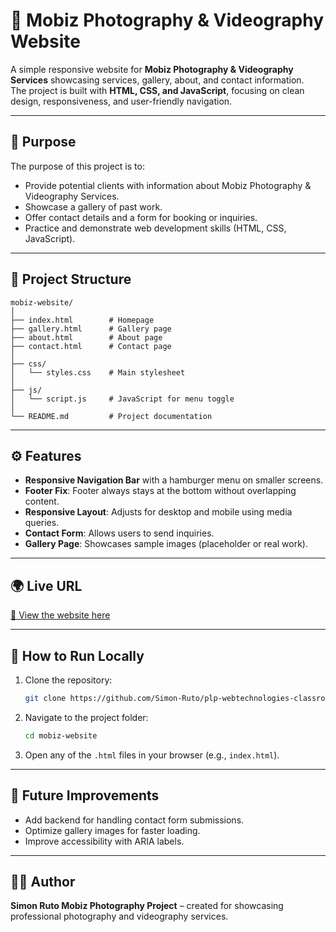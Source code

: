 # 📸 Mobiz Photography & Videography Website

A simple responsive website for **Mobiz Photography & Videography Services** showcasing services, gallery, about, and contact information.  
The project is built with **HTML, CSS, and JavaScript**, focusing on clean design, responsiveness, and user-friendly navigation.  

---

## 🎯 Purpose
The purpose of this project is to:
- Provide potential clients with information about Mobiz Photography & Videography Services.
- Showcase a gallery of past work.
- Offer contact details and a form for booking or inquiries.
- Practice and demonstrate web development skills (HTML, CSS, JavaScript).

---

## 📂 Project Structure

```
mobiz-website/
│
├── index.html        # Homepage
├── gallery.html      # Gallery page
├── about.html        # About page
├── contact.html      # Contact page
│
├── css/
│   └── styles.css    # Main stylesheet
│
├── js/
│   └── script.js     # JavaScript for menu toggle
│
└── README.md         # Project documentation
```

---

## ⚙️ Features
- **Responsive Navigation Bar** with a hamburger menu on smaller screens.
- **Footer Fix**: Footer always stays at the bottom without overlapping content.
- **Responsive Layout**: Adjusts for desktop and mobile using media queries.
- **Contact Form**: Allows users to send inquiries.
- **Gallery Page**: Showcases sample images (placeholder or real work).

---

## 🌍 Live URL
[🔗 View the website here](https://your-live-url.com)  


---

## 🚀 How to Run Locally
1. Clone the repository:
   ```bash
   git clone https://github.com/Simon-Ruto/plp-webtechnologies-classroom-july2025-july-2025-final-project-and-deployment-Final-Project-and-Depl.git
   ```
2. Navigate to the project folder:
   ```bash
   cd mobiz-website
   ```
3. Open any of the `.html` files in your browser (e.g., `index.html`).

---

## 📌 Future Improvements
- Add backend for handling contact form submissions.
- Optimize gallery images for faster loading.
- Improve accessibility with ARIA labels.

---

## 👨‍💻 Author
**Simon Ruto Mobiz Photography Project** – created for showcasing professional photography and videography services.  
